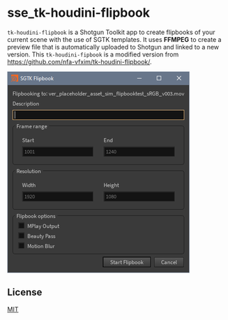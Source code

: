 # sse_tk-houdini-flipbook

`tk-houdini-flipbook` is a Shotgun Toolkit app to create flipbooks of your current scene with the use of SGTK templates. It uses **FFMPEG** to create a preview file that is automatically uploaded to Shotgun and linked to a new version. This `tk-houdini-fipbook` is a modified version from https://github.com/nfa-vfxim/tk-houdini-flipbook/.

![ui](resources/ui.png "Flipbook UI App")

## License
[MIT](https://choosealicense.com/licenses/mit/)
